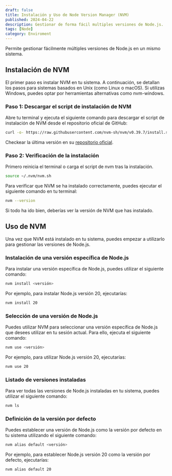 ```yaml
---
draft: false
title: Instalación y Uso de Node Version Manager (NVM)
published: 2024-04-22
description: Gestionar de forma fácil multiples versiones de Node.js.
tags: [Node]
category: Enviroment
---
```


Permite gestionar fácilmente múltiples versiones de Node.js en un mismo sistema.

## Instalación de NVM

El primer paso es instalar NVM en tu sistema. A continuación, se detallan los pasos para sistemas basados en Unix (como Linux o macOS). Si utilizas Windows, puedes optar por herramientas alternativas como nvm-windows.

### Paso 1: Descargar el script de instalación de NVM

Abre tu terminal y ejecuta el siguiente comando para descargar el script de instalación de NVM desde el repositorio oficial de GitHub:

```bash
curl -o- https://raw.githubusercontent.com/nvm-sh/nvm/v0.39.7/install.sh | bash
```

Checkear la última versión en su [repositorio oficial](https://github.com/nvm-sh/nvm).

### Paso 2: Verificación de la instalación

Primero reinicia el terminal o carga el script de nvm tras la instalación.

```bash
source ~/.nvm/nvm.sh
```

Para verificar que NVM se ha instalado correctamente, puedes ejecutar el siguiente comando en tu terminal:

```bash
nvm --version
```

Si todo ha ido bien, deberías ver la versión de NVM que has instalado.

## Uso de NVM

Una vez que NVM está instalado en tu sistema, puedes empezar a utilizarlo para gestionar las versiones de Node.js.

### Instalación de una versión específica de Node.js

Para instalar una versión específica de Node.js, puedes utilizar el siguiente comando:

```bash
nvm install <versión>
```

Por ejemplo, para instalar Node.js versión 20, ejecutarías:

```bash
nvm install 20
```

### Selección de una versión de Node.js

Puedes utilizar NVM para seleccionar una versión específica de Node.js que desees utilizar en tu sesión actual. Para ello, ejecuta el siguiente comando:

```bash
nvm use <versión>
```

Por ejemplo, para utilizar Node.js versión 20, ejecutarías:

```bash
nvm use 20
```

### Listado de versiones instaladas

Para ver todas las versiones de Node.js instaladas en tu sistema, puedes utilizar el siguiente comando:

```bash
nvm ls
```

### Definición de la versión por defecto

Puedes establecer una versión de Node.js como la versión por defecto en tu sistema utilizando el siguiente comando:

```bash
nvm alias default <versión>
```

Por ejemplo, para establecer Node.js versión 20 como la versión por defecto, ejecutarías:

```bash
nvm alias default 20
```
